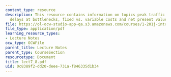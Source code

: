 ```yaml
---
content_type: resource
description: This resource contains information on topics peak traffic demands cause
  delays at bottlenecks, fixed vs. variable costs and net present value.
file: https://ol-ocw-studio-app-qa.s3.amazonaws.com/courses/1-201j-introduction-to-transportation-systems-fall-2006/0c8389f2dd20deee731af846335d1b34_lect7_8.pdf
file_type: application/pdf
learning_resource_types:
- Lecture Notes
ocw_type: OCWFile
parent_title: Lecture Notes
parent_type: CourseSection
resourcetype: Document
title: lect7_8.pdf
uid: 0c8389f2-dd20-deee-731a-f846335d1b34
---
```

